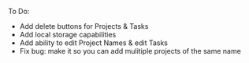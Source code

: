 To Do:

- Add delete buttons for Projects & Tasks
- Add local storage capabilities
- Add ability to edit Project Names & edit Tasks
- Fix bug: make it so you can add mulitiple projects of the same name
